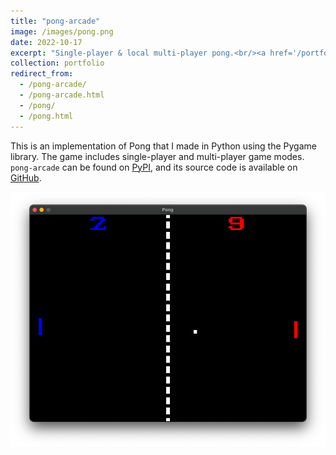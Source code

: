 ```yaml
---
title: "pong-arcade"
image: /images/pong.png
date: 2022-10-17
excerpt: "Single-player & local multi-player pong.<br/><a href='/portfolio/pong-arcade'><img src='/images/pong.png'></a>"
collection: portfolio
redirect_from:
  - /pong-arcade/
  - /pong-arcade.html
  - /pong/
  - /pong.html
---
```


This is an implementation of Pong that I made in Python using the Pygame library. The game includes single-player and multi-player game modes. `pong-arcade` can be found on [PyPI](https://pypi.org/project/pong-arcade/), and its source code is available on [GitHub](https://github.com/jacob-thompson/pong-arcade).

![pong-arcade](/images/pong.png)
